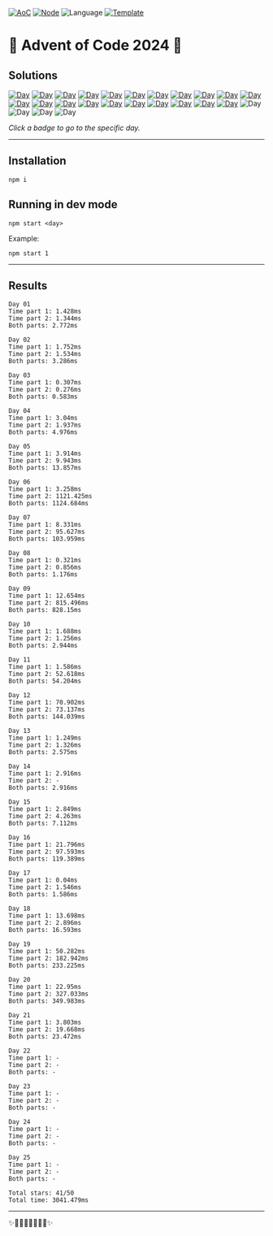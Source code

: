 <!-- Entries between SOLUTIONS and RESULTS tags are auto-generated -->

[![AoC](https://badgen.net/badge/AoC/2024/blue)](https://adventofcode.com/2024)
[![Node](https://badgen.net/badge/Node/v16.13.0+/blue)](https://nodejs.org/en/download/)
![Language](https://badgen.net/badge/Language/TypeScript/blue)
[![Template](https://badgen.net/badge/Template/aocrunner/blue)](https://github.com/caderek/aocrunner)

# 🎄 Advent of Code 2024 🎄

## Solutions

<!--SOLUTIONS-->

[![Day](https://badgen.net/badge/01/%E2%98%85%E2%98%85/green)](src/day01)
[![Day](https://badgen.net/badge/02/%E2%98%85%E2%98%85/green)](src/day02)
[![Day](https://badgen.net/badge/03/%E2%98%85%E2%98%85/green)](src/day03)
[![Day](https://badgen.net/badge/04/%E2%98%85%E2%98%85/green)](src/day04)
[![Day](https://badgen.net/badge/05/%E2%98%85%E2%98%85/green)](src/day05)
[![Day](https://badgen.net/badge/06/%E2%98%85%E2%98%85/green)](src/day06)
[![Day](https://badgen.net/badge/07/%E2%98%85%E2%98%85/green)](src/day07)
[![Day](https://badgen.net/badge/08/%E2%98%85%E2%98%85/green)](src/day08)
[![Day](https://badgen.net/badge/09/%E2%98%85%E2%98%85/green)](src/day09)
[![Day](https://badgen.net/badge/10/%E2%98%85%E2%98%85/green)](src/day10)
[![Day](https://badgen.net/badge/11/%E2%98%85%E2%98%85/green)](src/day11)
[![Day](https://badgen.net/badge/12/%E2%98%85%E2%98%85/green)](src/day12)
[![Day](https://badgen.net/badge/13/%E2%98%85%E2%98%85/green)](src/day13)
[![Day](https://badgen.net/badge/14/%E2%98%85%E2%98%86/yellow)](src/day14)
[![Day](https://badgen.net/badge/15/%E2%98%85%E2%98%85/green)](src/day15)
[![Day](https://badgen.net/badge/16/%E2%98%85%E2%98%85/green)](src/day16)
[![Day](https://badgen.net/badge/17/%E2%98%85%E2%98%85/green)](src/day17)
[![Day](https://badgen.net/badge/18/%E2%98%85%E2%98%85/green)](src/day18)
[![Day](https://badgen.net/badge/19/%E2%98%85%E2%98%85/green)](src/day19)
[![Day](https://badgen.net/badge/20/%E2%98%85%E2%98%85/green)](src/day20)
[![Day](https://badgen.net/badge/21/%E2%98%85%E2%98%85/green)](src/day21)
![Day](https://badgen.net/badge/22/%E2%98%86%E2%98%86/gray)
![Day](https://badgen.net/badge/23/%E2%98%86%E2%98%86/gray)
![Day](https://badgen.net/badge/24/%E2%98%86%E2%98%86/gray)
![Day](https://badgen.net/badge/25/%E2%98%86%E2%98%86/gray)

<!--/SOLUTIONS-->

_Click a badge to go to the specific day._

---

## Installation

```
npm i
```

## Running in dev mode

```
npm start <day>
```

Example:

```
npm start 1
```

---

## Results

<!--RESULTS-->

```
Day 01
Time part 1: 1.428ms
Time part 2: 1.344ms
Both parts: 2.772ms
```

```
Day 02
Time part 1: 1.752ms
Time part 2: 1.534ms
Both parts: 3.286ms
```

```
Day 03
Time part 1: 0.307ms
Time part 2: 0.276ms
Both parts: 0.583ms
```

```
Day 04
Time part 1: 3.04ms
Time part 2: 1.937ms
Both parts: 4.976ms
```

```
Day 05
Time part 1: 3.914ms
Time part 2: 9.943ms
Both parts: 13.857ms
```

```
Day 06
Time part 1: 3.258ms
Time part 2: 1121.425ms
Both parts: 1124.684ms
```

```
Day 07
Time part 1: 8.331ms
Time part 2: 95.627ms
Both parts: 103.959ms
```

```
Day 08
Time part 1: 0.321ms
Time part 2: 0.856ms
Both parts: 1.176ms
```

```
Day 09
Time part 1: 12.654ms
Time part 2: 815.496ms
Both parts: 828.15ms
```

```
Day 10
Time part 1: 1.688ms
Time part 2: 1.256ms
Both parts: 2.944ms
```

```
Day 11
Time part 1: 1.586ms
Time part 2: 52.618ms
Both parts: 54.204ms
```

```
Day 12
Time part 1: 70.902ms
Time part 2: 73.137ms
Both parts: 144.039ms
```

```
Day 13
Time part 1: 1.249ms
Time part 2: 1.326ms
Both parts: 2.575ms
```

```
Day 14
Time part 1: 2.916ms
Time part 2: -
Both parts: 2.916ms
```

```
Day 15
Time part 1: 2.849ms
Time part 2: 4.263ms
Both parts: 7.112ms
```

```
Day 16
Time part 1: 21.796ms
Time part 2: 97.593ms
Both parts: 119.389ms
```

```
Day 17
Time part 1: 0.04ms
Time part 2: 1.546ms
Both parts: 1.586ms
```

```
Day 18
Time part 1: 13.698ms
Time part 2: 2.896ms
Both parts: 16.593ms
```

```
Day 19
Time part 1: 50.282ms
Time part 2: 182.942ms
Both parts: 233.225ms
```

```
Day 20
Time part 1: 22.95ms
Time part 2: 327.033ms
Both parts: 349.983ms
```

```
Day 21
Time part 1: 3.803ms
Time part 2: 19.668ms
Both parts: 23.472ms
```

```
Day 22
Time part 1: -
Time part 2: -
Both parts: -
```

```
Day 23
Time part 1: -
Time part 2: -
Both parts: -
```

```
Day 24
Time part 1: -
Time part 2: -
Both parts: -
```

```
Day 25
Time part 1: -
Time part 2: -
Both parts: -
```

```
Total stars: 41/50
Total time: 3041.479ms
```

<!--/RESULTS-->

---

✨🎄🎁🎄🎅🎄🎁🎄✨
